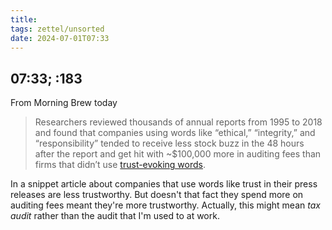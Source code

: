 ```yaml
---
title:
tags: zettel/unsorted
date: 2024-07-01T07:33
---
```


## 07:33; :183

From Morning Brew today 

> Researchers reviewed thousands of annual reports from 1995 to 2018 and found that companies using words like “ethical,” “integrity,” and “responsibility” tended to receive less stock buzz in the 48 hours after the report and get hit with ~$100,000 more in auditing fees than firms that didn’t use [trust-evoking words](https://links.morningbrew.com/c/myp?mblid=10127f57aee5&mbcid=35897293.2521024&mid=62863dd0e0383993a0cbcfc374a440e7&mbuuid=XPeM1K2eKoX55Gu7m458QrW3).

In a snippet article about companies that use words like trust in their press releases are less trustworthy.
But doesn't that fact they spend more on auditing fees meant they're more trustworthy. 
Actually, this might mean _tax audit_ rather than the audit that I'm used to at work.